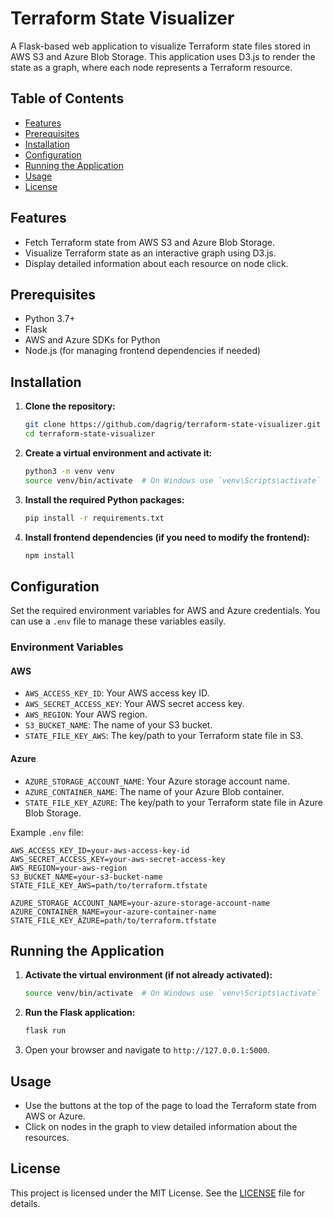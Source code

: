 # Terraform State Visualizer

A Flask-based web application to visualize Terraform state files stored in AWS S3 and Azure Blob Storage. This application uses D3.js to render the state as a graph, where each node represents a Terraform resource.

## Table of Contents

- [Features](#features)
- [Prerequisites](#prerequisites)
- [Installation](#installation)
- [Configuration](#configuration)
- [Running the Application](#running-the-application)
- [Usage](#usage)
- [License](#license)

## Features

- Fetch Terraform state from AWS S3 and Azure Blob Storage.
- Visualize Terraform state as an interactive graph using D3.js.
- Display detailed information about each resource on node click.

## Prerequisites

- Python 3.7+
- Flask
- AWS and Azure SDKs for Python
- Node.js (for managing frontend dependencies if needed)

## Installation

1. **Clone the repository:**

    ```sh
    git clone https://github.com/dagrig/terraform-state-visualizer.git
    cd terraform-state-visualizer
    ```

2. **Create a virtual environment and activate it:**

    ```sh
    python3 -m venv venv
    source venv/bin/activate  # On Windows use `venv\Scripts\activate`
    ```

3. **Install the required Python packages:**

    ```sh
    pip install -r requirements.txt
    ```

4. **Install frontend dependencies (if you need to modify the frontend):**

    ```sh
    npm install
    ```

## Configuration

Set the required environment variables for AWS and Azure credentials. You can use a `.env` file to manage these variables easily.

### Environment Variables

#### AWS

- `AWS_ACCESS_KEY_ID`: Your AWS access key ID.
- `AWS_SECRET_ACCESS_KEY`: Your AWS secret access key.
- `AWS_REGION`: Your AWS region.
- `S3_BUCKET_NAME`: The name of your S3 bucket.
- `STATE_FILE_KEY_AWS`: The key/path to your Terraform state file in S3.

#### Azure

- `AZURE_STORAGE_ACCOUNT_NAME`: Your Azure storage account name.
- `AZURE_CONTAINER_NAME`: The name of your Azure Blob container.
- `STATE_FILE_KEY_AZURE`: The key/path to your Terraform state file in Azure Blob Storage.

Example `.env` file:

```
AWS_ACCESS_KEY_ID=your-aws-access-key-id
AWS_SECRET_ACCESS_KEY=your-aws-secret-access-key
AWS_REGION=your-aws-region
S3_BUCKET_NAME=your-s3-bucket-name
STATE_FILE_KEY_AWS=path/to/terraform.tfstate

AZURE_STORAGE_ACCOUNT_NAME=your-azure-storage-account-name
AZURE_CONTAINER_NAME=your-azure-container-name
STATE_FILE_KEY_AZURE=path/to/terraform.tfstate
```

## Running the Application

1. **Activate the virtual environment (if not already activated):**

    ```sh
    source venv/bin/activate  # On Windows use `venv\Scripts\activate`
    ```

2. **Run the Flask application:**

    ```sh
    flask run
    ```

3. Open your browser and navigate to `http://127.0.0.1:5000`.

## Usage

- Use the buttons at the top of the page to load the Terraform state from AWS or Azure.
- Click on nodes in the graph to view detailed information about the resources.

## License

This project is licensed under the MIT License. See the [LICENSE](LICENSE) file for details.
